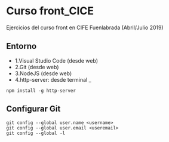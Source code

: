 # Curso front_CICE

Ejercicios del curso front en CIFE Fuenlabrada (Abril/Julio 2019)

## Entorno

* 1.Visual Studio Code (desde web)
* 2.Git (desde web)
* 3.NodeJS (desde web)
* 4.http-server: desde terminal _

```shell
npm install -g http-server

```
## Configurar Git
```
git config --global user.name <username>
git config --global user.email <useremail>
git config --global -l



```